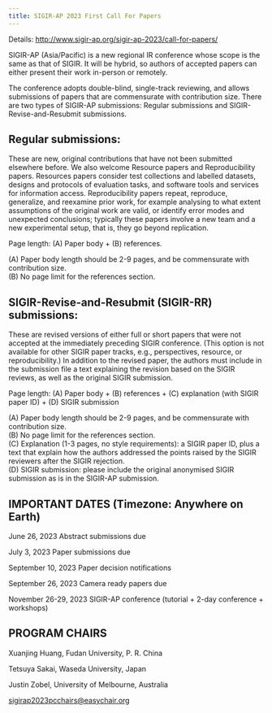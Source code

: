 ```yaml
---
title: SIGIR-AP 2023 First Call For Papers
---
```


<!--# <i class="fas fa-award"></i>SIGIR-AP 2023 First Call For Papers-->

Details: http://www.sigir-ap.org/sigir-ap-2023/call-for-papers/

SIGIR-AP (Asia/Pacific) is a new regional IR conference whose scope is the same as that of SIGIR. It will be hybrid, so authors of accepted papers can either present their work in-person or remotely.

The conference adopts double-blind, single-track reviewing, and allows submissions of papers that are commensurate with contribution size. There are two types of SIGIR-AP submissions: Regular submissions and SIGIR-Revise-and-Resubmit submissions.

## Regular submissions:

These are new, original contributions that have not been submitted elsewhere before. We also welcome Resource papers and Reproducibility papers. Resources papers consider test collections and labelled datasets, designs and protocols of evaluation tasks, and software tools and services for information access. Reproducibility papers repeat, reproduce, generalize, and reexamine prior work, for example analysing to what extent assumptions of the original work are valid, or identify error modes and unexpected conclusions; typically these papers involve a new team and a new experimental setup, that is, they go beyond replication.

Page length: (A) Paper body + (B) references.

(A) Paper body length should be 2-9 pages, and be commensurate with contribution size.  
(B) No page limit for the references section.


## SIGIR-Revise-and-Resubmit (SIGIR-RR) submissions:

These are revised versions of either full or short papers that were not accepted at the immediately preceding SIGIR conference. (This option is not available for other SIGIR paper tracks, e.g., perspectives, resource, or reproducibility.) In addition to the revised paper, the authors must include in the submission file a text explaining the revision based on the SIGIR reviews, as well as the original SIGIR submission.

Page length: (A) Paper body + (B) references + (C) explanation (with SIGIR paper ID) + (D) SIGIR submission

(A) Paper body length should be 2-9 pages, and be commensurate with contribution size.  
(B) No page limit for the references section.  
(C) Explanation (1-3 pages, no style requirements): a SIGIR paper ID, plus a text that explain how the authors addressed the points raised by the SIGIR reviewers after the SIGIR rejection.  
(D) SIGIR submission: please include the original anonymised SIGIR submission as is in the SIGIR-AP submission.

## IMPORTANT DATES (Timezone: Anywhere on Earth)

June 26, 2023			Abstract submissions due

July 3, 2023			Paper submissions due

September 10, 2023		Paper decision notifications

September 26, 2023		Camera ready papers due

November 26-29, 2023	SIGIR-AP conference (tutorial + 2-day conference + workshops)

## PROGRAM CHAIRS

Xuanjing Huang, Fudan University, P. R. China

Tetsuya Sakai, Waseda University, Japan

Justin Zobel, University of Melbourne, Australia

sigirap2023pcchairs@easychair.org
